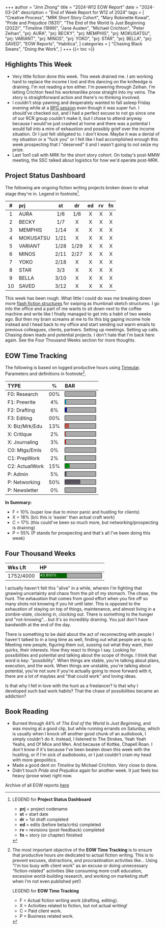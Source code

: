 +++
author = "Jinn Zhong"
title = "2024-W12 EOW Report"
date = "2024-03-24"
description = "End of Week Report for W12 of 2024"
tags = [
    "Creative Process",
    "MRK Short Story Cohort",
    "Mary Robinette Kowal",
    "Pride and Prejudice (1831)",
    "The End of the World Is Just Beginning (2022)",
    "Timeline (1999)",
    "Jane Austen",
    "Michael Crichton",
    "Peter Zeihan",
    "prj: AURA",
    "prj: BECKY",
    "prj: MEMPHIS",
    "prj: MOKUSATSU",
    "prj: VARIANT",
    "prj: MINOS",
    "prj: YOKO",
    "prj: STAR",
    "prj: BELLA",
    "prj: SAVED",
    "EOW Reports",
    "Habitica",
]
categories = [
    "Chasing Black Swans",
    "Doing the Work",
]
+++
{{< toc >}}

## Highlights This Week

* Very little fiction done this week. This week drained me. I am working hard to replace the income I lost and this dancing on the knifeedge is draining. I'm not reading a ton either. I'm powering through Zeihan. I'm letting Crichton feed his workmanlike prose straight into my veins. The story is straightforward action and there's no thinking involved.
* I couldn't stop yawning and desperately wanted to fall asleep Friday evening while at a [RPG session](https://journal.jinnzhong.com/rcr-orcborg-sp02-demon-egg-dead-dwarves/) even though it was super fun. I should've checked out, and I had a perfect excuse to not go since one of our RCR group couldn't make it, but I chose to attend anyway because I would've just crashed at home and there was a potential I would fall into a mire of exhaustion and possibly grief over the income situation. Or I just felt obligated to. I don't know. Maybe it was a denial of my situation or a "fuck you" or I felt like I had accomplished enough this week prospecting that I "deserved" it and I wasn't going to _not_ seize my prize.
* Last 1on1 call with MRK for the short story cohort. On today's post-MMW meeting, the SSC talked about logistics for how we'd operate post-MRK.
  
## Project Status Dashboard

The following are ongoing fiction writing projects broken down to what stage they're in. Legend in footnote[^1].

| # | prj | st | dr | ed | rv | fn | 
| :---: | :--- | :---: | :---: | :---: |  :---: |  :---: |
| 1 | AURA | 1/6 | 1/6 | X | X | X | 
| 2 | BECKY | 1/7 | X | X | X | X | 
| 3 | MEMPHIS | 1/14 | X | X | X | X | 
| 4 | MOKUSATSU | 1/21 | X | X | X | X | 
| 5 | VARIANT | 1/28 | 1/29 | X | X | X | X | 
| 6 | MINOS | 2/11 | 2/27 | X | X | X | X | 
| 7 | YOKO | 2/18 | X | X | X | X | X | 
| 8 | STAR | 3/3 | X | X | X | X | X | 
| 9 | BELLA | 3/10 | X | X | X | X | X |
| 10 | SAVED | 3/12 | X | X | X | X | X |

This week has been rough. What little I could do was me breaking down more [flash fiction structures](https://journal.jinnzhong.com/flash-fiction-dissection-for-thbs-1/) for swiping as thumbnail sketch structures. I go into the office and a part of me wants to sit down next to the coffee machine and write like I finally managed to get into a habit of two weeks ago. But then my brain screams at me to fix this big gaping income hole instead and I head back to my office and start sending out warm emails to previous colleagues, clients, partners. Setting up meetings. Setting up calls. Chasing down leads and potential projects. I don't hate that I'm back here again. See the Four Thousand Weeks section for more thoughts.

## EOW Time Tracking

The following is based on logged productive hours using [Timeular](https://timeular.com/?linkId=lp_182779&sourceId=colin-yj-chung&tenantId=timeular). Parameters and definitions in footnote[^2].

| TYPE | % | BAR |
| :--- | :---: | :--- |
| F0: Research | 00% | <div style="width:100px;height:15px;background:#AAAAAA;border:1.3px solid #000000;"><div style="width:00%;height:14px;background:#0492C2;font-size:12px; color:white; line-height:12px;"></div></div> |
| F1: Prewrite | 4% | <div style="width:100px;height:15px;background:#AAAAAA;border:1.3px solid #000000;"><div style="width:4%;height:14px;background:#0492C2;font-size:12px; color:white; line-height:12px;"></div></div> |
| F2: Drafting | 6% | <div style="width:100px;height:15px;background:#AAAAAA;border:1.3px solid #000000;"><div style="width:6%;height:14px;background:#051094;font-size:12px; color:white; line-height:12px;"></div></div> |
| F3: Editing | 00% | <div style="width:100px;height:15px;background:#AAAAAA;border:1.3px solid #000000;"><div style="width:00%;height:14px;background:#051094;font-size:12px; color:white; line-height:12px;"></div></div> |
| X: Biz/Mrk/Edu | 13% | <div style="width:100px;height:15px;background:#AAAAAA;border:1.3px solid #000000;"><div style="width:13%;height:14px;background:#BC544B;font-size:12px; color:white; line-height:12px;"></div></div> |
| X: Critique | 2% | <div style="width:100px;height:15px;background:#AAAAAA;border:1.3px solid #000000;"><div style="width:2%;height:14px;background:#D21404;font-size:12px; color:white; line-height:12px;"></div></div> |
| X: Journaling | 3% | <div style="width:100px;height:15px;background:#AAAAAA;border:1.3px solid #000000;"><div style="width:3%;height:14px;background:#D21404;font-size:12px; color:white; line-height:12px;"></div></div> |
| C0: Mtgs/Emls | 0% |<div style="width:100px;height:15px;background:#AAAAAA;border:1.3px solid #000000;"><div style="width:0%;height:14px;background:#48AAAD;font-size:12px; color:white; line-height:12px;"></div></div> |
| C1: PrepWork | 2% | <div style="width:100px;height:15px;background:#AAAAAA;border:1.3px solid #000000;"><div style="width:2%;height:14px;background:#028A0F;font-size:12px; color:white; line-height:12px;"></div></div> |
| C2: ActualWork | 15% | <div style="width:100px;height:15px;background:#AAAAAA;border:1.3px solid #000000;"><div style="width:15%;height:14px;background:#028A0F;font-size:12px; color:white; line-height:12px;"></div></div> |
| P: Admin | 5% | <div style="width:100px;height:15px;background:#AAAAAA;border:1.3px solid #000000;"><div style="width:5%;height:14px;background:#59515e;font-size:12px; color:white; line-height:12px;"></div></div> |
| P: Networking | 50% | <div style="width:100px;height:15px;background:#AAAAAA;border:1.3px solid #000000;"><div style="width:50%;height:14px;background:#59515e;font-size:12px; color:white; line-height:12px;"></div></div> |
| P: Newsletter | 0% | <div style="width:100px;height:15px;background:#AAAAAA;border:1.3px solid #000000;"><div style="width:0%;height:14px;background:#59515e;font-size:12px; color:white; line-height:12px;"></div></div> |

**In Summary:**
* F = 10% (super low due to minor panic and hustling for clients)
* X = 18% (b/c this is 'easier' than actual craft work)
* C = 17% (this could've been so much more, but networking/prospecting is draining)
* P = 55% (P stands for prospecting and that's all I've been doing this week)

## Four Thousand Weeks

| Wks Lft | HP |
| :--- | :--- |
| 1752/4000 | <div style="width:200px;height:15px;background:#AAAAAA;border:1.3px solid #000000;"><div style="width:43.800%;height:15px;background:#006600;font-size:12px; color:white; line-height:12px;">43.800%</div></div> |

I actually haven't felt this "alive" in a while, wherein I'm fighting that gnawing uncertainty and chaos from the pit of my stomach. The chase, the hunt. The exhaustion that comes from good effort when you fire off so many shots not knowing if you hit until later. This is opposed to the exhaustion of staying on top of things, maintenance, and almost living in a zombie-state, clocking in, clocking out. There is something to the hunger and "not-knowing"... but it's so incredibly draining. You just don't have bandwidth at the end of the day. 

There is something to be daid about the act of reconnecting with people I haven't talked to in a long time as well, finding out what people are up to. Meeting new people, figuring them out, sussing out what they want, their quirks, their interests. How they react to things I say. Looking for possibilities and potential and talking about the scope of things. I think that word is key: "possibility". When things are stable, you're talking about plans, execution, and the work. When things are unstable, you're talking about potential, you're not sure if you're actually going to move forward with it, there are a lot of maybes and "that could work" and loving ideas.

Is that why I fell in love with the hunt as a freelancer? Is that why I developed such bad work habits? That the chase of possibilities became an addiction?

## Book Reading

* Burned through 44% of _The End of the World Is Just Beginning_, and was moving at a good clip, but while running errands on Saturday, which is usually when I knock off another good chunk of an audiobook, I simply couldn't do it. Instead, I listened to The Strokes, Yeah Yeah Yeahs, and Of Mice and Men. And because of Kottke, Chapell Roan. I don't know if it's because I've been beaten down this week with the hustling, or if I'm sick of audiobooks, or I just couldn't cram my head with more geopolitics.
* Made a good dent on _Timeline_ by Michael Crichton. Very close to done.
* Didn't touch _Pride and Prejudice_ again for another week. It just feels too heavy (prose wise) right now.
  
Archive of all EOW reports [here](https://journal.jinnzhong.com/tags/eow-reports/)

[^1]: LEGEND for **Project Status Dashboard**

    * **prj** = project codename
    * **st** = start date
    * **dr** = 1st draft completed
    * **ed** = edits (before beta/crits) completed
    * **rv** = revisions (post-feedback) completed
    * **fn** = story (or chapter) finished

[^2]: The most important objective of the **EOW Time Tracking** is to ensure that productive hours _are_ dedicated to actual fiction writing. This is to prevent excuses, distractions, and procrastination activities like... Using "I'm too busy with client work" as an excuse or doing unnecessary "fiction-related" activities (like consuming more craft education, excessive world-building research, and working on marketing stuff when I'm not even published yet!)
    
    LEGEND for **EOW Time Tracking**
    * F = Actual fiction writing work (drafting, editing).
    * X = Activities related to fiction, but not actual writing!
    * C = Paid client work.
    * P = Business related work.


